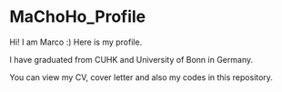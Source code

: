 # MaChoHo_Profile
Hi! I am Marco :) Here is my profile. 

I have graduated from CUHK and University of Bonn in Germany.

You can view my CV, cover letter and also my codes in this repository.
